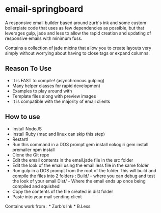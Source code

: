 email-springboard
=================

A responsive email builder based around zurb's ink and some custom boilerplate code
that uses as few dependencies as possible, but that leverages gulp, jade and less
to allow the rapid creation and updating of responsive emails with minimum fuss.

Contains a collection of jade mixins that allow you to create layouts very simply
without worrying about having to close tags or expand columns.



Reason To Use
-------------

* It is FAST to compile! (asynchronous gulping)
* Many helper classes for rapid development
* Examples to play around with
* Template files along with preview images
* It is compatible with the majority of email clients



How to use
-------------

* Install NodeJS
* Install Ruby (mac and linux can skip this step)
* Restart!
* Run this command in a DOS prompt
	gem install nokogiri
	gem install premailer
	npm install
* Clone the Git repo
* Edit the email contents in the email.jade file in the src folder
* Edit the look of the email using the email.less file in the same folder
* Run gulp in a DOS prompt from the root of the folder
	This will build and compile the files into 2 folders :
	Build/ - where you can debug and test the look of your email
	Dist/ - Where the email ends up once being compiled and squished
* Copy the contents of the file created in dist folder
* Paste into your mail sending client



Contains work from :
	* Zurb's Ink
	* B.Less